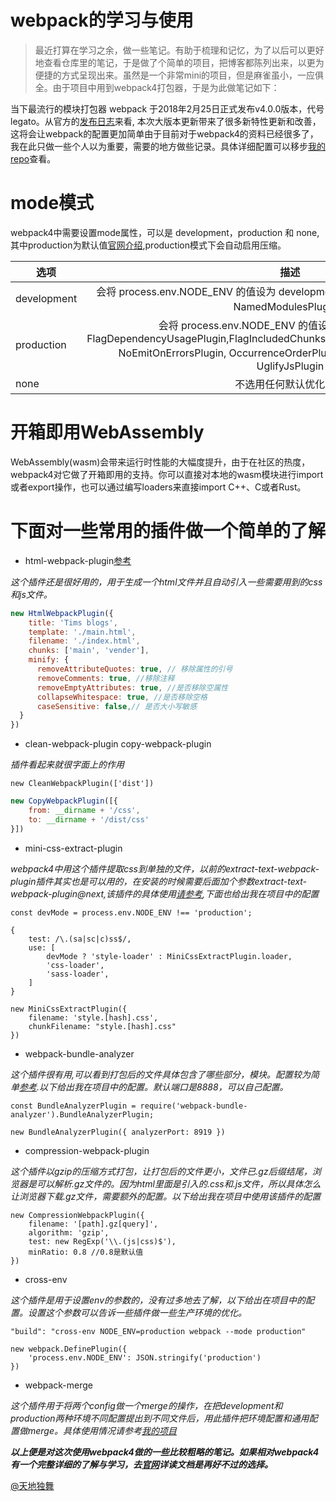 # webpack的学习与使用

>最近打算在学习之余，做一些笔记。有助于梳理和记忆，为了以后可以更好地查看仓库里的笔记，于是做了个简单的项目，把博客都陈列出来，以更为便捷的方式呈现出来。虽然是一个非常mini的项目，但是麻雀虽小，一应俱全。由于项目中用到webpack4打包器，于是为此做笔记如下：

当下最流行的模块打包器 webpack 于2018年2月25日正式发布v4.0.0版本，代号legato。从官方的[发布日志](https://github.com/webpack/webpack/releases/tag/v4.0.0)来看, 本次大版本更新带来了很多新特性更新和改善，这将会让webpack的配置更加简单由于目前对于webpack4的资料已经很多了， 我在此只做一些个人以为重要，需要的地方做些记录。具体详细配置可以移步[我的repo](https://github.com/toBeUrself/toBeUrself.github.io)查看。

# mode模式

webpack4中需要设置mode属性，可以是 development，production 和 none, 其中production为默认值[官网介绍](https://webpack.docschina.org/concepts/mode/),production模式下会自动启用压缩。

 选项|描述
--|:--:
development|会将 process.env.NODE_ENV 的值设为 development。启用 NamedChunksPlugin 和 NamedModulesPlugin。
production|会将 process.env.NODE_ENV 的值设为 production。启用 FlagDependencyUsagePlugin,FlagIncludedChunksPlugin,ModuleConcatenationPlugin, NoEmitOnErrorsPlugin, OccurrenceOrderPlugin, SideEffectsFlagPlugin 和 UglifyJsPlugin
none|不选用任何默认优化选项

# 开箱即用WebAssembly

WebAssembly(wasm)会带来运行时性能的大幅度提升，由于在社区的热度，webpack4对它做了开箱即用的支持。你可以直接对本地的wasm模块进行import或者export操作，也可以通过编写loaders来直接import C++、C或者Rust。

# 下面对一些常用的插件做一个简单的了解

+ html-webpack-plugin[参考](https://www.cnblogs.com/sunflowerGIS/p/6820912.html)

*这个插件还是很好用的，用于生成一个html文件并且自动引入一些需要用到的css和js文件。*

```javascript
new HtmlWebpackPlugin({
    title: 'Tims blogs',
    template: './main.html',
    filename: './index.html',
    chunks: ['main', 'vender'],
    minify: {
      removeAttributeQuotes: true, // 移除属性的引号
      removeComments: true, //移除注释
      removeEmptyAttributes: true, //是否移除空属性
      collapseWhitespace: true, //是否移除空格
      caseSensitive: false,// 是否大小写敏感
  }
})
```

+ clean-webpack-plugin copy-webpack-plugin

*插件看起来就很字面上的作用*


`new CleanWebpackPlugin(['dist'])`

```javascript 
new CopyWebpackPlugin([{
    from: __dirname + '/css',
    to: __dirname + '/dist/css'
}])
```

+ mini-css-extract-plugin

*webpack4中用这个插件提取css到单独的文件，以前的extract-text-webpack-plugin插件其实也是可以用的，在安装的时候需要后面加个参数extract-text-webpack-plugin@next,该插件的具体使用[请参考](https://www.jianshu.com/p/91e60af11cc9),下面也给出我在项目中的配置*

`const devMode = process.env.NODE_ENV !== 'production';`
```
{
    test: /\.(sa|sc|c)ss$/,
    use: [
        devMode ? 'style-loader' : MiniCssExtractPlugin.loader,
        'css-loader',
        'sass-loader',
    ]
}
```
```
new MiniCssExtractPlugin({
    filename: 'style.[hash].css',
    chunkFilename: "style.[hash].css"
})
```

+ webpack-bundle-analyzer

*这个插件很有用,可以看到打包后的文件具体包含了哪些部分，模块。配置较为简单[参考](https://www.jianshu.com/p/4cdaeaa01fd5).以下给出我在项目中的配置。默认端口是8888，可以自己配置。*

`const BundleAnalyzerPlugin = require('webpack-bundle-analyzer').BundleAnalyzerPlugin;`

`new BundleAnalyzerPlugin({ analyzerPort: 8919 })`

+ compression-webpack-plugin

*这个插件以gzip的压缩方式打包，让打包后的文件更小，文件已.gz后缀结尾，浏览器是可以解析.gz文件的。因为html里面是引入的.css和.js文件，所以具体怎么让浏览器下载.gz文件，需要额外的配置。以下给出我在项目中使用该插件的配置*

```
new CompressionWebpackPlugin({
    filename: '[path].gz[query]',
    algorithm: 'gzip',
    test: new RegExp('\\.(js|css)$'),
    minRatio: 0.8 //0.8是默认值
})
```

+ cross-env

*这个插件是用于设置env的参数的，没有过多地去了解，以下给出在项目中的配置。设置这个参数可以告诉一些插件做一些生产环境的优化。*

`"build": "cross-env NODE_ENV=production webpack --mode production"`
```
new webpack.DefinePlugin({
    'process.env.NODE_ENV': JSON.stringify('production')
})
```

+ webpack-merge

*这个插件用于将两个config做一个merge的操作，在把development和production两种环境不同配置提出到不同文件后，用此插件把环境配置和通用配置做merge。具体使用情况请参考[我的项目](https://github.com/toBeUrself/toBeUrself.github.io)*

***以上便是对这次使用webpack4做的一些比较粗略的笔记。如果相对webpack4有一个完整详细的了解与学习，去[官网](https://webpack.docschina.org/concepts/)详读文档是再好不过的选择。***

[@天地独舞](https://tobeurself.github.io/)










